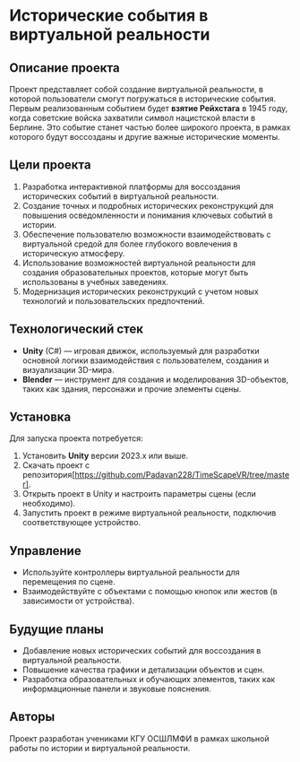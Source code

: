 # Исторические события в виртуальной реальности

## Описание проекта

Проект представляет собой создание виртуальной реальности, в которой пользователи смогут погружаться в исторические события. Первым реализованным событием будет **взятие Рейхстага** в 1945 году, когда советские войска захватили символ нацистской власти в Берлине. Это событие станет частью более широкого проекта, в рамках которого будут воссозданы и другие важные исторические моменты.

## Цели проекта

1. Разработка интерактивной платформы для воссоздания исторических событий в виртуальной реальности.
2. Создание точных и подробных исторических реконструкций для повышения осведомленности и понимания ключевых событий в истории.
3. Обеспечение пользователю возможности взаимодействовать с виртуальной средой для более глубокого вовлечения в историческую атмосферу.
4. Использование возможностей виртуальной реальности для создания образовательных проектов, которые могут быть использованы в учебных заведениях.
5. Модернизация исторических реконструкций с учетом новых технологий и пользовательских предпочтений.

## Технологический стек

- **Unity** (C#) — игровая движок, используемый для разработки основной логики взаимодействия с пользователем, создания и визуализации 3D-мира.
- **Blender** — инструмент для создания и моделирования 3D-объектов, таких как здания, персонажи и прочие элементы сцены.

## Установка

Для запуска проекта потребуется:

1. Установить **Unity** версии 2023.x или выше.
2. Скачать проект с репозитория[https://github.com/Padavan228/TimeScapeVR/tree/master].
3. Открыть проект в Unity и настроить параметры сцены (если необходимо).
4. Запустить проект в режиме виртуальной реальности, подключив соответствующее устройство.

## Управление

- Используйте контроллеры виртуальной реальности для перемещения по сцене.
- Взаимодействуйте с объектами с помощью кнопок или жестов (в зависимости от устройства).

## Будущие планы

- Добавление новых исторических событий для воссоздания в виртуальной реальности.
- Повышение качества графики и детализации объектов и сцен.
- Разработка образовательных и обучающих элементов, таких как информационные панели и звуковые пояснения.

## Авторы

Проект разработан учениками КГУ ОСШЛМФИ в рамках школьной работы по истории и виртуальной реальности.
